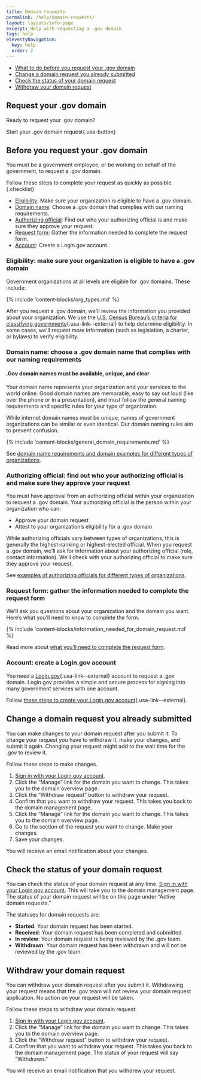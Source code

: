 ```yaml
---
title: Domain requests
permalink: /help/domain-requests/
layout: layouts/info-page
excerpt: Help with requesting a .gov domain
tags: help
eleventyNavigation:
  key: help
  order: 2 
---
```


- [What to do before you request your .gov domain](#before-you-request-your-.gov-domain)
- [Change a domain request you already submitted](#change-a-domain-request-you-already-submitted)
- [Check the status of your domain request](#check-the-status-of-your-domain-request)
- [Withdraw your domain request](#withdraw-your-domain-request)

## Request your .gov domain
Ready to request your .gov domain? 

Start your .gov domain request{.usa-button}

## Before you request your .gov domain

You must be a government employee, or be working on behalf of the government, to request a .gov domain. 

Follow these steps to complete your request as quickly as possible.{.checklist}

- [Eligibility](#eligibility%3A-make-sure-your-organization-is-eligible-to-have-a-.gov-domain): Make sure your organization is eligible to have a .gov domain.
- [Domain name](#domain-name%3A-choose-a-.gov-domain-name-that-complies-with-our-naming-requirements): Choose a .gov domain that complies with our naming requirements.
- [Authorizing official](#authorizing-official%3A-find-out-who-your-authorizing-official-is-and-make-sure-they-approve-your-request): Find out who your authorizing official is and make sure they approve your request.
- [Request form](#request-form%3A-gather-the-information-needed-to-complete-the-request-form): Gather the information needed to complete the request form.
- [Account](#account%3A-create-a-login.gov-account): Create a Login.gov account.

### Eligibility: make sure your organization is eligible to have a .gov domain

Government organizations at all levels are eligible for .gov domains. These include:

{% include 'content-blocks/org_types.md' %}

After you request a .gov domain, we'll review the information you provided about your organization. We use the [U.S. Census Bureau’s criteria for classifying governments](https://www.census.gov/programs-surveys/gus/technical-documentation/methodology/population-of-interest1.html){.usa-link--external} to help determine eligibility. In some cases, we'll request more information (such as legislation, a charter, or bylaws) to verify eligibility. 

### Domain name: choose a .gov domain name that complies with our naming requirements

#### .Gov domain names must be available, unique, and clear

Your domain name represents your organization and your services to the world online. Good domain names are memorable, easy to say out loud (like over the phone or in a presentation), and must follow the general naming requirements and specific rules for your type of organization.

While internet domain names must be unique, names of government organizations can be similar or even identical. Our domain naming rules aim to prevent confusion.

{% include 'content-blocks/general_domain_requirements.md' %}

See [domain name requirements and domain examples for different types of organizations]({{'../../domains/choosing/'}}).

### Authorizing official: find out who your authorizing official is and make sure they approve your request

You must have approval from an authorizing official within your organization to request a .gov domain. Your authorizing official is the person within your organization who can:

- Approve your domain request
- Attest to your organization’s eligibility for a .gov domain

While authorizing officials vary between types of organizations, this is generally the highest-ranking or highest-elected official. When you request a .gov domain, we'll ask for information about your authorizing official (role, contact information). We’ll check with your authorizing official to make sure they approve your request. 

See [examples of authorizing officials for different types of organizations]({{'../../domains/eligibility/#you-must-have-approval-from-an-authorizing-official-within-your-organization'}}).

### Request form: gather the information needed to complete the request form

We’ll ask you questions about your organization and the domain you want. Here’s what you’ll need to know to complete the form. 

{% include 'content-blocks/information_needed_for_domain_request.md' %}

Read more about [what you’ll need to complete the request form]({{'../../domains/before/#information-you’ll-need-to-complete-the-domain-request-form'}}).

### Account: create a Login.gov account

You need a [Login.gov](https://login.gov/){.usa-link--external} account to request a .gov domain. Login.gov provides a simple and secure process for signing into many government services with one account.

Follow [these steps to create your Login.gov account](https://login.gov/help/get-started/create-your-account/){.usa-link--external}.

## Change a domain request you already submitted

You can make changes to your domain request after you submit it. To change your request you have to withdraw it, make your changes, and submit it again. Changing your request might add to the wait time for the .gov to review it.

Follow these steps to make changes. 

1. [Sign in with your Login.gov account](#).
2. Click the “Manage” link for the domain you want to change. This takes you to the domain overview page.
3. Click the “Withdraw request” button to withdraw your request.
4. Confirm that you want to withdraw your request. This takes you back to the domain management page.
5. Click the “Manage” link for the domain you want to change. This takes you to the domain overview page.
6. Go to the section of the request you want to change. Make your changes. 
7. Save your changes.

You will receive an email notification about your changes. 

## Check the status of your domain request

You can check the status of your domain request at any time. [Sign in with your Login.gov account](#). This will take you to the domain management page. The status of your domain request will be on this page under “Active domain requests.”
    
The statuses for domain requests are:
- **Started**: Your domain request has been started.
- **Received**: Your domain request has been completed and submitted.
- **In review**: Your domain request is being reviewed by the .gov team.
- **Withdrawn**: Your domain request has been withdrawn and will not be reviewed by the .gov team.

## Withdraw your domain request
    
You can withdraw your domain request after you submit it. Withdrawing your request means that the .gov team will not review your domain request application. No action on your request will be taken.

Follow these steps to withdraw your domain request.

1. [Sign in with your Login.gov account](#).
2. Click the “Manage” link for the domain you want to change. This takes you to the domain overview page.
3. Click the “Withdraw request” button to withdraw your request.
4. Confirm that you want to withdraw your request. This takes you back to the domain management page. The status of your request will say “Withdrawn.”
  
You will receive an email notification that you withdrew your request. 





